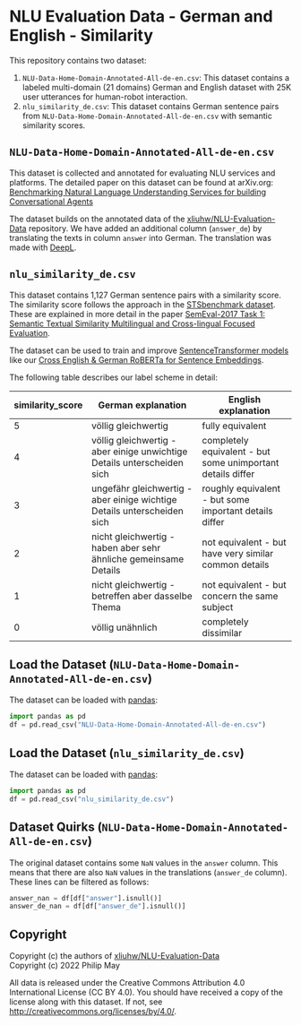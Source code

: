 # NLU Evaluation Data - German and English - Similarity
This repository contains two dataset:

1. `NLU-Data-Home-Domain-Annotated-All-de-en.csv`: This dataset contains a labeled multi-domain (21 domains) German and English dataset with 25K user utterances for human-robot interaction.
2. `nlu_similarity_de.csv`: This dataset contains German sentence pairs from `NLU-Data-Home-Domain-Annotated-All-de-en.csv` with semantic similarity scores.

## `NLU-Data-Home-Domain-Annotated-All-de-en.csv`
This dataset is collected and annotated for evaluating NLU services and platforms.
The detailed paper on this dataset can be found at arXiv.org:
[Benchmarking Natural Language Understanding Services for building Conversational Agents](https://arxiv.org/abs/1903.05566)

The dataset builds on the annotated data of the [xliuhw/NLU-Evaluation-Data](https://github.com/xliuhw/NLU-Evaluation-Data)
repository. We have added an additional column (`answer_de`)
by translating the texts in column `answer` into German.
The translation was made with [DeepL](https://www.deepl.com/translator).

## `nlu_similarity_de.csv`
This dataset contains 1,127 German sentence pairs with a similarity score.
The similarity score follows the approach in the [STSbenchmark dataset](https://ixa2.si.ehu.eus/stswiki/index.php/STSbenchmark).
These are explained in more detail in the paper
[SemEval-2017 Task 1: Semantic Textual Similarity Multilingual and Cross-lingual Focused Evaluation](https://aclanthology.org/S17-2001.pdf).

The dataset can be used to train and improve [SentenceTransformer models](https://www.sbert.net/) like our
[Cross English & German RoBERTa for Sentence Embeddings](https://huggingface.co/T-Systems-onsite/cross-en-de-roberta-sentence-transformer).

The following table describes our label scheme in detail:

| similarity_score | German explanation | English explanation
|------------------|--------------------|----------------------
| 5 | völlig gleichwertig | fully equivalent
| 4 | völlig gleichwertig - aber einige unwichtige Details unterscheiden sich | completely equivalent - but some unimportant details differ
| 3 | ungefähr gleichwertig - aber einige wichtige Details unterscheiden sich | roughly equivalent - but some important details differ
| 2 | nicht gleichwertig - haben aber sehr ähnliche gemeinsame Details | not equivalent - but have very similar common details
| 1 | nicht gleichwertig - betreffen aber dasselbe Thema | not equivalent - but concern the same subject
| 0 | völlig unähnlich | completely dissimilar

## Load the Dataset (`NLU-Data-Home-Domain-Annotated-All-de-en.csv`)
The dataset can be loaded with [pandas](https://pandas.pydata.org/):
```python
import pandas as pd
df = pd.read_csv("NLU-Data-Home-Domain-Annotated-All-de-en.csv")
```

## Load the Dataset (`nlu_similarity_de.csv`)
The dataset can be loaded with [pandas](https://pandas.pydata.org/):
```python
import pandas as pd
df = pd.read_csv("nlu_similarity_de.csv")
```

## Dataset Quirks (`NLU-Data-Home-Domain-Annotated-All-de-en.csv`)
The original dataset contains some `NaN` values in the `answer` column.
This means that there are also `NaN` values in the translations (`answer_de` column).
These lines can be filtered as follows:
```python
answer_nan = df[df["answer"].isnull()]
answer_de_nan = df[df["answer_de"].isnull()]
```

## Copyright
Copyright (c) the authors of [xliuhw/NLU-Evaluation-Data](https://github.com/xliuhw/NLU-Evaluation-Data)<br/>
Copyright (c) 2022 Philip May

All data is released under the Creative Commons Attribution 4.0
International License (CC BY 4.0).
You should have received a copy of the license along with this dataset.
If not, see http://creativecommons.org/licenses/by/4.0/.
